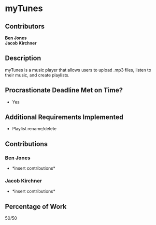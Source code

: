 # myTunes
## Contributors

**Ben Jones**<br />
**Jacob Kirchner**

## Description

myTunes is a music player that allows users to upload .mp3 files,
listen to their music, and create playlists.

## Procrastionate Deadline Met on Time?

- Yes

## Additional Requirements Implemented

- Playlist rename/delete

## Contributions
### Ben Jones
- \*insert contributions\*
### Jacob Kirchner
- \*insert contributions\* 

## Percentage of Work

50/50
